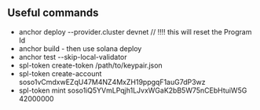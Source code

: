 ## Useful commands

- anchor deploy --provider.cluster devnet // !!!! this will reset the Program Id
- anchor build - then use solana deploy
- anchor test --skip-local-validator
- spl-token create-token /path/to/keypair.json
- spl-token create-account soso1vCmdxwEZqU47M4NZ4MxZH19ppgqF1auG7dP3wz
- spl-token mint soso1iQ5YVmLPqjh1LJvxWGaK2bB5W75nCEbHtuiW5G 42000000
